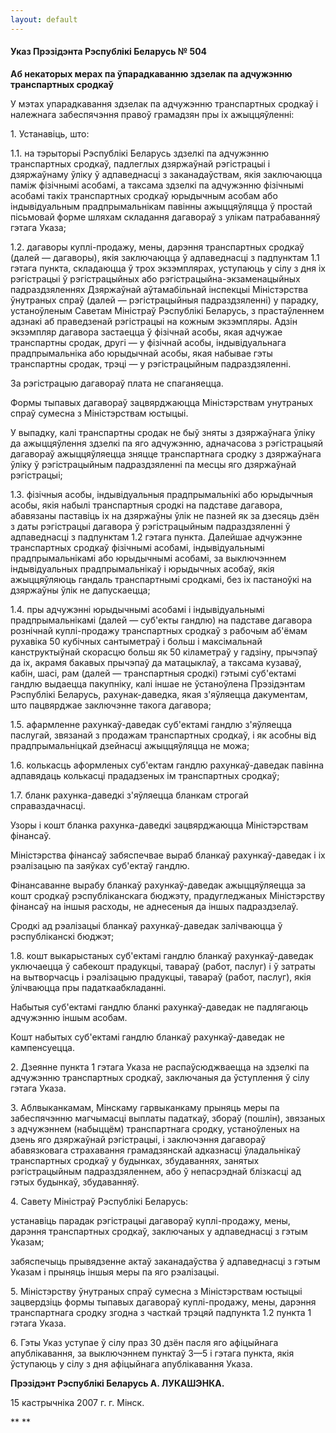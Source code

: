 ```yaml
---
layout: default
---
```


#### Указ Прэзідэнта Рэспублікі Беларусь № 504

**Аб некаторых мерах па ўпарадкаванню здзелак па адчужэнню  
транспартных сродкаў**

У мэтах упарадкавання здзелак па адчужэнню транспартных сродкаў і
належнага забеспячэння правоў грамадзян пры іх ажыццяўленні:

1\. Устанавіць, што:

1.1. на тэрыторыі Рэспублікі Беларусь здзелкі па адчужэнню транспартных
сродкаў, падлеглых дзяржаўнай рэгістрацыі і дзяржаўнаму ўліку ў
адпаведнасці з заканадаўствам, якія заключаюцца паміж фізічнымі
асобамі, а таксама здзелкі па адчужэнню фізічнымі асобамі такіх
транспартных сродкаў юрыдычным асобам або індывідуальным
прадпрымальнікам павінны ажыццяўляцца ў простай пісьмовай форме
шляхам складання дагавораў з улікам патрабаванняў гэтага Указа;

1.2. дагаворы куплі-продажу, мены, дарэння транспартных сродкаў (далей —
дагаворы), якія заключаюцца ў адпаведнасці з падпунктам 1.1 гэтага
пункта, складаюцца ў трох экзэмплярах, уступаюць у сілу з дня іх
рэгістрацыі ў рэгістрацыйных або рэгістрацыйна-экзаменацыйных
падраздзяленнях Дзяржаўнай аўтамабільнай інспекцыі Міністэрства
ўнутраных спраў (далей — рэгістрацыйныя падраздзяленні) у парадку,
устаноўленым Саветам Міністраў Рэспублікі Беларусь, з
прастаўленнем адзнакі аб праведзенай рэгістрацыі на кожным
экзэмпляры. Адзін экзэмпляр дагавора застаецца ў фізічнай асобы, якая
адчужае транспартны сродак, другі — у фізічнай асобы, індывідуальнага
прадпрымальніка або юрыдычнай асобы, якая набывае гэты транспартны
сродак, трэці — у рэгістрацыйным падраздзяленні.

За рэгістрацыю дагавораў плата не спаганяецца.

Формы тыпавых дагавораў зацвярджаюцца Міністэрствам унутраных спраў
сумесна з Міністэрствам юстыцыі.

У выпадку, калі транспартны сродак не быў зняты з дзяржаўнага ўліку да
ажыццяўлення здзелкі па яго адчужэнню, адначасова з рэгістрацыяй
дагавораў ажыццяўляецца зняцце транспартнага сродку з дзяржаўнага
ўліку ў рэгістрацыйным падраздзяленні па месцы яго дзяржаўнай
рэгістрацыі;

1.3. фізічныя асобы, індывідуальныя прадпрымальнікі або юрыдычныя асобы,
якія набылі транспартныя сродкі на падставе дагавора, абавязаны
паставіць іх на дзяржаўны ўлік не пазней як за дзесяць дзён з
даты рэгістрацыі дагавора ў рэгістрацыйным падраздзяленні ў
адпаведнасці з падпунктам 1.2 гэтага пункта. Далейшае
адчужэнне транспартных сродкаў фізічнымі асобамі,
індывідуальнымі прадпрымальнікамі або юрыдычнымі асобамі,
за выключэннем індывідуальных прадпрымальнікаў і юрыдычных асобаў, якія
ажыццяўляюць гандаль транспартнымі сродкамі, без іх пастаноўкі на
дзяржаўны ўлік не дапускаецца;

1.4. пры адчужэнні юрыдычнымі асобамі і індывідуальнымі
прадпрымальнікамі (далей — суб'екты гандлю) на падставе
дагавора рознічнай куплі-продажу транспартных сродкаў з рабочым аб'ёмам
рухавіка 50 кубічных сантыметраў і больш і максімальнай канструктыўнай
скорасцю больш як 50 кіламетраў у гадзіну, прычэпаў да іх, акрамя
бакавых прычэпаў да матацыклаў, а таксама кузаваў, кабін, шасі,
рам (далей — транспартныя сродкі) гэтымі суб'ектамі гандлю выдаецца
пакупніку, калі іншае не ўстаноўлена Прэзідэнтам Рэспублікі Беларусь,
рахунак-даведка, якая з'яўляецца дакументам, што пацвярджае заключэнне
такога дагавора;

1.5. афармленне рахункаў-даведак суб'ектамі гандлю з'яўляецца паслугай,
звязанай з продажам транспартных сродкаў, і як асобны від
прадпрымальніцкай дзейнасці ажыццяўляцца не можа;

1.6. колькасць аформленых суб'ектам гандлю рахункаў-даведак павінна
адпавядаць колькасці прададзеных ім транспартных сродкаў;

1.7. бланк рахунка-даведкі з'яўляецца бланкам строгай справаздачнасці.

Узоры і кошт бланка рахунка-даведкі зацвярджаюцца Міністэрствам
фінансаў.

Міністэрства фінансаў забяспечвае выраб бланкаў рахункаў-даведак і іх
рэалізацыю па заяўках суб'ектаў гандлю.

Фінансаванне вырабу бланкаў рахункаў-даведак ажыццяўляецца за кошт
сродкаў рэспубліканскага бюджэту, прадугледжаных Міністэрству
фінансаў на іншыя расходы, не аднесеныя да іншых падраздзелаў.

Сродкі ад рэалізацыі бланкаў рахункаў-даведак залічваюцца ў
рэспубліканскі бюджэт;

1.8. кошт выкарыстаных суб'ектамі гандлю бланкаў рахункаў-даведак
уключаецца ў сабекошт прадукцыі, тавараў (работ, паслуг) і ў
затраты на вытворчасць і рэалізацыю прадукцыі, тавараў (работ,
паслуг), якія ўлічваюцца пры падаткаабкладанні.

Набытыя суб'ектамі гандлю бланкі рахункаў-даведак не падлягаюць
адчужэнню іншым асобам.

Кошт набытых суб'ектамі гандлю бланкаў рахункаў-даведак не кампенсуецца.

2\. Дзеянне пункта 1 гэтага Указа не распаўсюджваецца на здзелкі па
адчужэнню транспартных сродкаў, заключаныя да ўступлення ў сілу
гэтага Указа.

3\. Аблвыканкамам, Мінскаму гарвыканкаму прыняць меры па забеспячэнню
магчымасці выплаты падаткаў, збораў (пошлін), звязаных з адчужэннем
(набыццём) транспартнага сродку, устаноўленых на дзень яго дзяржаўнай
рэгістрацыі, і заключэння дагавораў абавязковага страхавання
грамадзянскай адказнасці ўладальнікаў транспартных сродкаў у
будынках, збудаваннях, занятых рэгістрацыйным падраздзяленнем, або ў
непасрэднай блізкасці ад гэтых будынкаў, збудаванняў.

4\. Савету Міністраў Рэспублікі Беларусь:

устанавіць парадак рэгістрацыі дагавораў куплі-продажу, мены, дарэння
транспартных сродкаў, заключаных у адпаведнасці з гэтым Указам;

забяспечыць прывядзенне актаў заканадаўства ў адпаведнасці з гэтым
Указам і прыняць іншыя меры па яго рэалізацыі.

5\. Міністэрству ўнутраных спраў сумесна з Міністэрствам юстыцыі
зацвердзіць формы тыпавых дагавораў куплі-продажу, мены, дарэння
транспартнага сродку згодна з часткай трэцяй падпункта 1.2 пункта 1
гэтага Указа.

6\. Гэты Указ уступае ў сілу праз 30 дзён пасля яго афіцыйнага
апублікавання, за выключэннем пунктаў 3—5 і гэтага пункта,
якія ўступаюць у сілу з дня афіцыйнага апублікавання Указа.

**Прэзідэнт Рэспублікі Беларусь А. ЛУКАШЭНКА.**

15 кастрычніка 2007 г. г. Мінск.

** **
